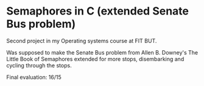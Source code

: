 # Semaphores in C (extended Senate Bus problem)

Second project in my Operating systems course at FIT BUT.

Was supposed to make the Senate Bus problem from Allen B. Downey's The Little Book of Semaphores extended for more stops, disembarking and cycling through the stops.

Final evaluation: 16/15
